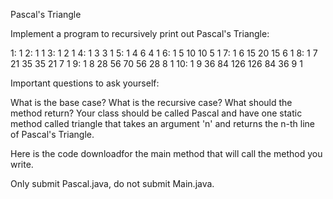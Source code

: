 Pascal's Triangle

Implement a program to recursively print out Pascal's Triangle:

 1: 1 
 2: 1 1 
 3: 1 2 1 
 4: 1 3 3 1 
 5: 1 4 6 4 1 
 6: 1 5 10 10 5 1 
 7: 1 6 15 20 15 6 1 
 8: 1 7 21 35 35 21 7 1 
 9: 1 8 28 56 70 56 28 8 1 
10: 1 9 36 84 126 126 84 36 9 1 
        
Important questions to ask yourself:

What is the base case?
What is the recursive case?
What should the method return?
Your class should be called Pascal and have one static
method called triangle that takes an argument 'n' and
returns the n-th line of Pascal's Triangle.

Here is the code  downloadfor the main method that
will call the method you write.

Only submit Pascal.java, do not submit Main.java.
